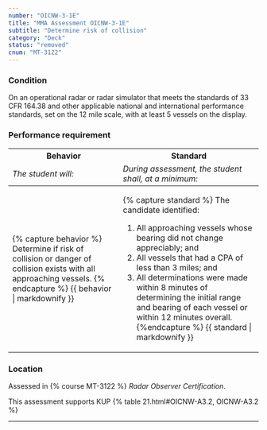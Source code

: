 ```yaml
---
number: "OICNW-3-1E"
title: "MMA Assessment OICNW-3-1E"
subtitle: "Determine risk of collision"
category: "Deck"
status: "removed"
cnum: "MT-3122"
---
```

### Condition

On an operational radar or radar simulator that meets the standards of 33 CFR 164.38 and other applicable national and international performance standards, set on the 12 mile scale, with at least 5 vessels on the display.

### Performance requirement 

<table width='100%' class='Guidelines'>
 <thead>
 <tr>
     <th class='thirty'>Behavior</th>
     <th class='seventy'>Standard</th>
 </tr>
 <tr>
     <td><em>The student will:</em></td>
     <td><em>During assessment, the student shall, at a minimum:</em></td>
 </tr>
 </thead>
 <tbody>
 

<tr><td>

{% capture behavior %}
Determine if risk of collision or danger of collision exists with all approaching vessels.
{% endcapture %}
{{ behavior | markdownify }}

</td><td>

{% capture standard %}
The candidate identified: 

1. All approaching vessels whose bearing did not change appreciably; and
2. All vessels that had a CPA of less than 3 miles; and
3. All determinations were made within 8 minutes of determining the initial range and bearing of each vessel or within 12 minutes overall.
{%endcapture %}
{{ standard | markdownify }}

</td></tr>



 </tbody>
 </table>

### Location

Assessed in  {% course  MT-3122 %}  *Radar Observer Certification*.

This assessment supports KUP {% table 21.html#OICNW-A3.2, OICNW-A3.2 %}

***

